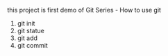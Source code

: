 this project is first demo of Git Series - How to use git

1. git init 
2. git statue
3. git add
4. git commit